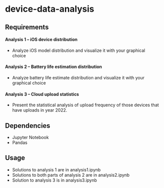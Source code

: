 # device-data-analysis

## Requirements
#### Analysis 1 – iOS device distribution
- Analyze iOS model distribution and visualize it with your graphical choice

#### Analysis 2 – Battery life estimation distribution
- Analyze battery life estimate distribution and visualize it with your graphical choice

#### Analysis 3 – Cloud upload statistics
- Present the statistical analysis of upload frequency of those devices that have uploads in year 2022.

## Dependencies
- Jupyter Notebook
- Pandas

## Usage
- Solutions to analysis 1 are in analysis1.ipynb
- Solutions to both parts of analysis 2 are in analysis2.ipynb
- Solution to analysis 3 is in analysis3.ipynb
